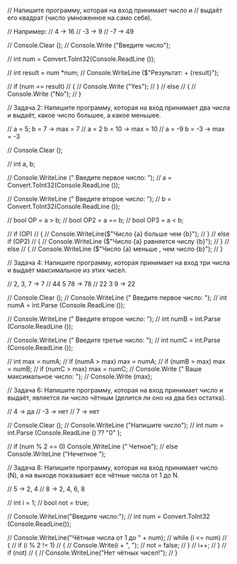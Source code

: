 // Напишите программу, которая на вход принимает число и 
// выдаёт его квадрат (число умноженное на само себя).

// Например:
// 4 -> 16 
// -3 -> 9 
// -7 -> 49

// Console.Clear ();
// Console.Write ("Введите число");

// int num = Convert.ToInt32(Console.ReadLine ());

// int result = num *num;
// Console.WriteLine ($"Результат:  + {result}");

// if (num == result)
// {
//     Console.Write ("Yes");
// }
// else
// {
//     Console.Write ("No");
// }

// Задача 2: Напишите программу, которая на вход принимает два числа и выдаёт, какое число большее, а какое меньшее.

// a = 5; b = 7 -> max = 7
// a = 2 b = 10 -> max = 10
// a = -9 b = -3 -> max = -3

// Console.Clear ();

// int a, b;

// Console.WriteLine (" Введите первое число: ");
// a = Convert.ToInt32(Console.ReadLine ());

// Console.WriteLine (" Введите второе число: ");
// b = Convert.ToInt32(Console.ReadLine ());

// bool OP = a > b;
// bool OP2 = a == b;
// bool OP3 = a < b;

// if (OP)
// {
//     Console.WriteLine($"Число {a} больше чем {b}");
// }
// else if (OP2)
// {
//     Console.WriteLine ($"Число {a} равняется числу {b}");
// }
// else
// {
//     Console.WriteLine ($"Число {a} меньше , чем число {b}");
// }

// Задача 4: Напишите программу, которая принимает на вход три числа и выдаёт максимальное из этих чисел.

// 2, 3, 7 -> 7
// 44 5 78 -> 78
// 22 3 9 -> 22

// Console.Clear ();
// Console.WriteLine (" Введите первое число: ");
// int numA = int.Parse (Console.ReadLine ());

// Console.WriteLine (" Введите второе число: ");
// int numB = int.Parse (Console.ReadLine ());

// Console.WriteLine (" Введите третье число: ");
// int numC = int.Parse (Console.ReadLine ());

// int max = numA;
// if (numA > max) max = numA;
// if (numB > max) max = numB;
// if (numC > max) max = numC;
// Console.Write (" Ваше максимальное число: ");
// Console.Write (max);

// Задача 6: Напишите программу, которая на вход принимает число и выдаёт, является ли число чётным (делится ли оно на два без остатка).

// 4 -> да
// -3 -> нет
// 7 -> нет

// Console.Clear ();
// Console.WriteLine ("Напишите число");
// int num = int.Parse (Console.ReadLine () ?? "0" );

// if (num % 2 == 0) Console.WriteLine (" Четное");
// else Console.WriteLine ("Нечетное ");

// Задача 8: Напишите программу, которая на вход принимает число (N), а на выходе показывает все чётные числа от 1 до N.

// 5 -> 2, 4
// 8 -> 2, 4, 6, 8

// int i = 1;
// bool not = true;

// Console.WriteLine("Введите число:");
// int num = Convert.ToInt32 (Console.ReadLine());

// Console.WriteLine("Чётные числа от 1 до " + num);
// while (i <= num)
// {
// if (i % 2 != 1)
// {
// Console.Write(i + ", ");
// not = false;
// }
// i++;
// }
// if (not)
// {
// Console.WriteLine("Нет чётных чисел!");
// }
